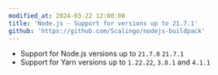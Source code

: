 ```yaml
---
modified_at: 2024-03-22 12:00:00
title: 'Node.js - Support for versions up to 21.7.1'
github: 'https://github.com/Scalingo/nodejs-buildpack'
---
```


- Support for Node.js versions up to `21.7.0` `21.7.1`
- Support for Yarn versions up to `1.22.22`, `3.8.1` and `4.1.1`
